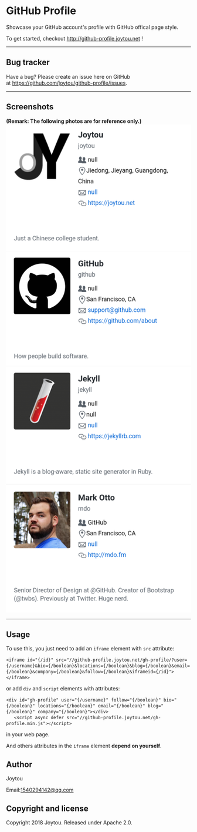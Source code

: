 # GitHub Profile

Showcase your GitHub account's profile with GitHub offical page style.

To get started, checkout http://github-profile.joytou.net !

-------

## Bug tracker

Have a bug? Please create an issue here on GitHub at https://github.com/joytou/github-profile/issues.

-------

## Screenshots
__(**Remark**: The following photos are for reference only.)__
![image](https://raw.githubusercontent.com/joytou/github-profile/master/Screenshot_2018-08-10-15-23-41.png)
![image](https://raw.githubusercontent.com/joytou/github-profile/master/Screenshot_2018-08-10-15-24-07.png)
![image](https://raw.githubusercontent.com/joytou/github-profile/master/Screenshot_2018-08-10-15-24-50.png)
![image](https://raw.githubusercontent.com/joytou/github-profile/master/Screenshot_2018-08-10-15-25-27.png)

-------

## Usage

To use this, you just need to add an `iframe` element with `src` attribute:  
```
<iframe id="{/id}" src="//github-profile.joytou.net/gh-profile/?user={/username}&bio={/boolean}&locations={/boolean}&blog={/boolean}&email={/boolean}&company={/boolean}&follow={/boolean}&iframeid={/id}"></iframe>
``` 
or  add `div` and `script` elements with attributes:
```
<div id="gh-profile" user="{/username}" follow="{/boolean}" bio="{/boolean}" locations="{/boolean}" email="{/boolean}" blog="{/boolean}" company="{/boolean}"></div>
   <script async defer src="//github-profile.joytou.net/gh-profile.min.js"></script>
```
in your web page. 

And others attributes in the `iframe` element **depend on yourself**.

## Author

Joytou

Email:<1540294142@qq.com>

## Copyright and license

Copyright 2018 Joytou. Released under Apache 2.0.

